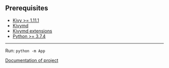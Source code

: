 Prerequisites
-------------

- [Kivy >= 1.11.1](http://kivy.org/#download)
- [Kivymd](https://pypi.org/project/kivymd/)
- [Kivymd extensions](https://pypi.org/project/kivymd-extensions.sweetalert/)
- [Python >= 3.7.4](https://www.python.org/downloads/)

-------------

Run: 
`python -m App`

[Documentation of project](./App/html/App/)
